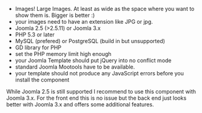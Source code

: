- Images! Large Images. At least as wide as the space where you want to show them is. Bigger is better :)
- your images need to have an extension like JPG or jpg.
- Joomla 2.5 (>2.5.11) or Joomla 3.x 
- PHP 5.3 or later
- MySQL (prefered) or PostgreSQL (build in but unsupported)
- GD library for PHP
- set the PHP memory limit high enough
- your Joomla Template should put jQuery into no conflict mode
- standard Joomla Mootools have to be available.
- your template should not produce any JavaScript errors before you install the component

While Joomla 2.5 is still supported I recommend to use this component with Joomla 3.x. For the front end this is no issue but the back end just looks better with Joomla 3.x and offers some additional features.